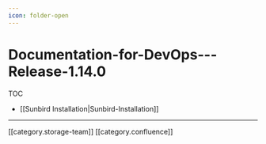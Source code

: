```yaml
---
icon: folder-open
---
```


# Documentation-for-DevOps---Release-1.14.0

TOC

* \[\[Sunbird Installation|Sunbird-Installation]]

***

\[\[category.storage-team]] \[\[category.confluence]]
